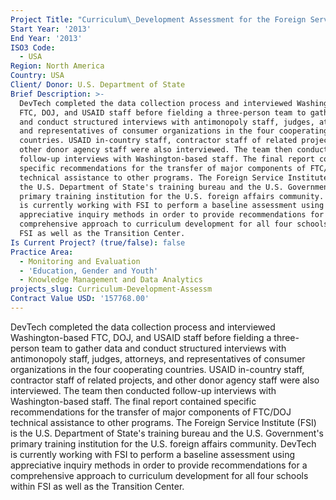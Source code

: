 ```yaml
---
Project Title: "Curriculum\_Development Assessment for the Foreign Service Institute"
Start Year: '2013'
End Year: '2013'
ISO3 Code:
  - USA
Region: North America
Country: USA
Client/ Donor: U.S. Department of State
Brief Description: >-
  DevTech completed the data collection process and interviewed Washington-based
  FTC, DOJ, and USAID staff before fielding a three-person team to gather data
  and conduct structured interviews with antimonopoly staff, judges, attorneys,
  and representatives of consumer organizations in the four cooperating
  countries. USAID in-country staff, contractor staff of related projects, and
  other donor agency staff were also interviewed. The team then conducted
  follow-up interviews with Washington-based staff. The final report contained
  specific recommendations for the transfer of major components of FTC/DOJ
  technical assistance to other programs. The Foreign Service Institute (FSI) is
  the U.S. Department of State's training bureau and the U.S. Government's
  primary training institution for the U.S. foreign affairs community. DevTech
  is currently working with FSI to perform a baseline assessment using
  appreciative inquiry methods in order to provide recommendations for a
  comprehensive approach to curriculum development for all four schools within
  FSI as well as the Transition Center.
Is Current Project? (true/false): false
Practice Area:
  - Monitoring and Evaluation
  - 'Education, Gender and Youth'
  - Knowledge Management and Data Analytics
projects_slug: Curriculum-Development-Assessm
Contract Value USD: '157768.00'
---
```

DevTech completed the data collection process and interviewed Washington-based FTC, DOJ, and USAID staff before fielding a three-person team to gather data and conduct structured interviews with antimonopoly staff, judges, attorneys, and representatives of consumer organizations in the four cooperating countries. USAID in-country staff, contractor staff of related projects, and other donor agency staff were also interviewed. The team then conducted follow-up interviews with Washington-based staff. The final report contained specific recommendations for the transfer of major components of FTC/DOJ technical assistance to other programs. The Foreign Service Institute (FSI) is the U.S. Department of State's training bureau and the U.S. Government's primary training institution for the U.S. foreign affairs community. DevTech is currently working with FSI to perform a baseline assessment using appreciative inquiry methods in order to provide recommendations for a comprehensive approach to curriculum development for all four schools within FSI as well as the Transition Center.